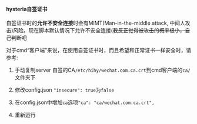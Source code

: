 #### hysteria自签证书

自签证书时的**允许不安全连接**时会有MIMT(Man-in-the-middle attack, 中间人攻击)风险。现在脚本默认情况下允许不安全连接(~~我反正觉得被攻击的概率极小，自己判断吧~~

对于cmd“客户端”来说，在使用自签证书时，而且希望和正常证书一样安全时，请参考:

1. 手动复制server 自签的CA`/etc/hihy/wechat.com.ca.crt`到cmd客户端的`ca/`文件夹下

2. 修改config.json `"insecure": true`为`false`

3. 在config.json中增加`ca`选项`"ca": "ca/wechat.com.ca.crt",`
4. 重新运行